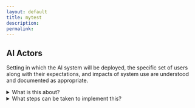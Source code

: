 ```yaml
---
layout: default
title: mytest
description: 
permalink:
---
```


## AI Actors ##

Setting in which the AI system will be deployed, the specific set of users along with their expectations, and impacts of system use are understood and documented as appropriate.

<details>
<summary>What is this about?</summary>

Context includes the intended and actual setting in which it is deployed, the specific set of users, operators or subjects along with their expectations, concept of operations, intended purposes and impacts of system use, the necessary requirements to ensure the system can be optimally deployed and operated, potential negative impacts to individuals, groups, communities, organizations, and society and any other system or context specifications, or legal requirements, or impacts to the environment. Context may also include unintended, downstream, off-label, or other unforeseen scopes of application.

A fundamental step to mapping context is having a broad and appropriate set of skills and perspectives at the table. Within an organization this means team composition- demographic, disciplinary, experiential- that can enhance creativity and the consideration of risks. Organizational management should recognize the importance of diversity beyond its business case. By providing license for all team members to freely engage in critical inquiry, management can work to ensure that pervasive institutional biases are not inadvertently squashing creativity. This commitment to diverse and inclusive teaming increases the ability of an organization to broaden their contextual perspectives, check their assumptions about context of use, recognize when systems are not functional within and out of the intended context, and identify constraints in real world applications that may lead to harmful impacts.
</details>

<details>
<summary>What steps can be taken to implement this?</summary>

+ Plan and document the composition of AI design and development teams to reflect inter-disciplinary roles, competencies, skills and capacity for AI efforts; and ensure that team membership incorporates demographic diversity and broad domain expertise.
+ Gain and maintain familiarity with the complexities and interdependencies of deployed AI systems; terminology and concepts from disciplines outside of AI practice such as the law, sociology, psychology, public policy, and systems design and engineering.
+  Maintain awareness of industry and technical standards and appropriate legal standards.
#### Track, document or inventory the organization's AI systems, including existing systems and third-party entities associated with AI systems.
+ Gain and maintain awareness for how to scientifically evaulate claims about AI system performance and benefits before launching into system design and development to enable adherence to responsible practices.
+  Define and document the task, purpose, minimum functionality, and benefits of the AI system, and consider whether the project is worth pursuing.
+  Define the context of use, including operational environment; impacts to individuals, groups, communities, organizations, and society; user characteristics; task; and social environment; determine the user and organizational requirements, including business requirements, user requirements, and technical requirements.
+  Identify human-AI interaction and/or roles, such as whether the application will support human decision making, replace a human, and make predictions; plan for risks related to these configurations; and document requirements, roles, and responsibilities for human oversight of deployed systems.

</details>


